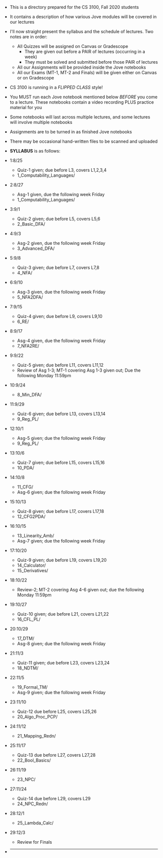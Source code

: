 
* This is a directory prepared for the CS 3100, Fall 2020 students
* It contains a description of how various Jove modules will be
  covered in our lectures
* I'll now straight present the syllabus and the schedule of
  lectures. Two notes are in order:
  - All Quizzes will be assigned on Canvas or Gradescope 
    - They are given out before a PAIR of lectures (occurring in a week)
    - They must be solved and submitted before those PAIR of lectures
  - All our Assignments will be provided inside the Jove notebooks
  - All our Exams (MT-1, MT-2 and Finals) will be given either on Canvas
    or on Gradescope
* CS 3100 is running in a *FLIPPED CLASS* style!
* You MUST run each Jove notebook mentioned below *BEFORE* you come
  to a lecture. These notebooks contain a video recording PLUS practice
  material for you
* Some notebooks will last across multiple lectures, and some lectures
  will involve multiple notebooks
* Assignments are to be turned in as finished Jove notebooks
* There may be occasional hand-written files to be scanned and uploaded

* **SYLLABUS** is as follows:

* 1:8/25
  - Quiz-1 given; due before L3, covers L1,2,3,4
  - 1_Computability_Languages/ 
* 2:8/27
  - Asg-1 given, due the following week Friday
  - 1_Computability_Languages/
  
* 3:9/1
  - Quiz-2 given; due before L5, covers L5,6
  - 2_Basic_DFA/
* 4:9/3
  - Asg-2 given, due the following week Friday
  - 3_Advanced_DFA/ 

* 5:9/8
  - Quiz-3 given; due before L7, covers L7,8
  - 4_NFA/
* 6:9/10
  - Asg-3 given, due the following week Friday
  - 5_NFA2DFA/

* 7:9/15
  - Quiz-4 given; due before L9, covers L9,10
  - 6_RE/
* 8:9/17
  - Asg-4 given, due the following week Friday
  - 7_NFA2RE/

* 9:9/22
  - Quiz-5 given; due before L11, covers L11,12
  - Review of Asg 1-3; MT-1 covering Asg 1-3 given out; Due the following Monday 11:59pm
* 10:9/24
  - 8_Min_DFA/

* 11:9/29
  - Quiz-6 given; due before L13, covers L13,14
  - 9_Reg_PL/
* 12:10/1
  - Asg-5 given; due the following week Friday
  - 9_Reg_PL/

* 13:10/6
  - Quiz-7 given; due before L15, covers L15,16
  - 10_PDA/
* 14:10/8
  - 11_CFG/
  - Asg-6 given; due the following week Friday
  
* 15:10/13
  - Quiz-8 given; due before L17, covers L17,18
  - 12_CFG2PDA/
* 16:10/15
  - 13_Linearity_Amb/	
  - Asg-7 given; due the following week Friday 
  
* 17:10/20
  - Quiz-9 given; due before L19, covers L19,20
  - 14_Calculator/
  - 15_Derivatives/
* 18:10/22
  - Review-2; MT-2 covering Asg 4-6 given out; due the following Monday 11:59pm

* 19:10/27
  - Quiz-10 given; due before L21, covers L21,22
  - 16_CFL_PL/		
* 20:10/29
  - 17_DTM/
  - Asg-8 given; due the following week Friday
  
* 21:11/3
  - Quiz-11 given; due before L23, covers L23,24
  - 18_NDTM/
* 22:11/5
  - 19_Formal_TM/
  - Asg-9 given; due the following week Friday
  
* 23:11/10
  - Quiz-12 due before L25, covers L25,26
  - 20_Algo_Proc_PCP/
* 24:11/12
  - 21_Mapping_Redn/

* 25:11/17
  - Quiz-13 due before L27, covers L27,28
  - 22_Bool_Basics/

* 26:11/19
  - 23_NPC/
  
* 27:11/24
  - Quiz-14 due before L29, covers L29
  - 24_NPC_Redn/

* 28:12/1
  - 25_Lambda_Calc/
  
* 29:12/3
  - Review for Finals

* -------------------------------------------------------

